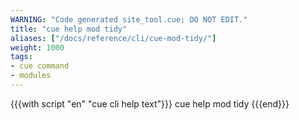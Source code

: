 ```yaml
---
WARNING: "Code generated site_tool.cue; DO NOT EDIT."
title: "cue help mod tidy"
aliases: ["/docs/reference/cli/cue-mod-tidy/"]
weight: 1000
tags:
- cue command
- modules
---
```


{{{with script "en" "cue cli help text"}}}
cue help mod tidy
{{{end}}}
